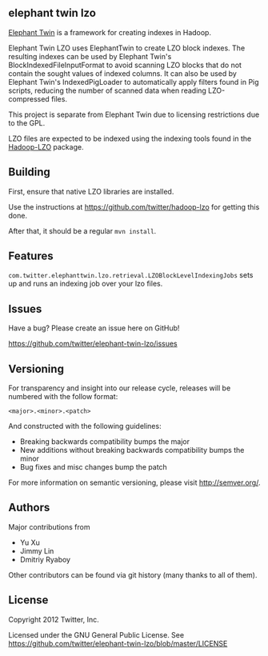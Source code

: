 ## elephant twin lzo

[Elephant Twin](https://github.com/twitter/elephant-twin) is a framework for creating indexes in Hadoop. 

Elephant Twin LZO uses ElephantTwin to create LZO block indexes. The resulting indexes can be used by Elephant Twin's BlockIndexedFileInputFormat to avoid scanning LZO blocks that do not contain the sought values of indexed columns. It can also be used by Elephant Twin's IndexedPigLoader to automatically apply filters found in Pig scripts, reducing the number of scanned data when reading LZO-compressed files.

This project is separate from Elephant Twin due to licensing restrictions due to the GPL.

LZO files are expected to be indexed using the indexing tools found in the [Hadoop-LZO](https://github.com/twitter/hadoop-lzo) package.

## Building

First, ensure that native LZO libraries are installed. 

Use the instructions at https://github.com/twitter/hadoop-lzo for getting this done. 

After that, it should be a regular ```mvn install```.

## Features

```com.twitter.elephanttwin.lzo.retrieval.LZOBlockLevelIndexingJobs``` sets up and runs an indexing job over your lzo files.

## Issues

Have a bug? Please create an issue here on GitHub!

https://github.com/twitter/elephant-twin-lzo/issues

## Versioning

For transparency and insight into our release cycle, releases will be numbered with the follow format:

`<major>.<minor>.<patch>`

And constructed with the following guidelines:

* Breaking backwards compatibility bumps the major
* New additions without breaking backwards compatibility bumps the minor
* Bug fixes and misc changes bump the patch

For more information on semantic versioning, please visit http://semver.org/.

## Authors

Major contributions from 
* Yu Xu
* Jimmy Lin
* Dmitriy Ryaboy

Other contributors can be found via git history (many thanks to all of them).

## License

Copyright 2012 Twitter, Inc.

Licensed under the GNU General Public License. See https://github.com/twitter/elephant-twin-lzo/blob/master/LICENSE
